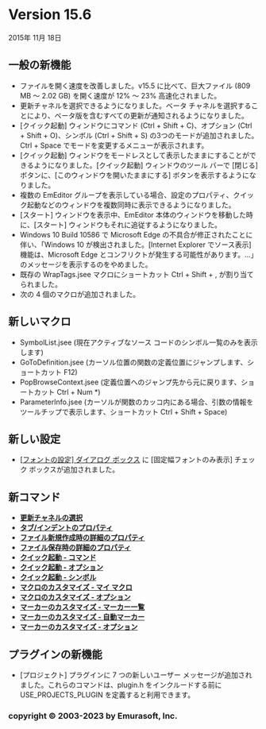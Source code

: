 # Version 15.6

2015年 11月 18日

## 一般の新機能

- ファイルを開く速度を改善しました。v15.5 に比べて、巨大ファイル (809 MB ～ 2.02 GB) を開く速度が 12% ～ 23% 高速化されました。
- 更新チャネルを選択できるようになりました。ベータ チャネルを選択することにより、ベータ版を含むすべての更新が通知されるようになりました。
- \[クイック起動\] ウィンドウにコマンド (Ctrl + Shift + C)、オプション (Ctrl + Shift + O)、シンボル (Ctrl + Shift + S) の3つのモードが追加されました。Ctrl + Space でモードを変更するメニューが表示されます。
- \[クイック起動\] ウィンドウをモードレスとして表示したままにすることができるようになりました。\[クイック起動\] ウィンドウのツール バーで \[閉じる\] ボタンに、\[このウィンドウを開いたままにする\] ボタンを表示するようになりました。
- 複数の EmEditor グループを表示している場合、設定のプロパティ、クイック起動などのウィンドウを複数同時に表示できるようになりました。
- \[スタート\] ウィンドウを表示中、EmEditor 本体のウィンドウを移動した時に、\[スタート\] ウィンドウもそれに追従するようになりました。
- Windows 10 Build 10586 で Microsoft Edge の不具合が修正されたことに伴い、「Windows 10 が検出されました。\[Internet Explorer でソース表示\] 機能は、Microsoft Edge とコンフリクトが発生する可能性があります。...」のメッセージを表示するのをやめました。
- 既存の WrapTags.jsee マクロにショートカット Ctrl + Shift + , が割り当てられました。
- 次の 4 個のマクロが追加されました。

## 新しいマクロ

- SymbolList.jsee (現在アクティブなソース コードのシンボル一覧のみを表示します)
- GoToDefinition.jsee (カーソル位置の関数の定義位置にジャンプします、ショートカット F12)
- PopBrowseContext.jsee (定義位置へのジャンプ先から元に戻ります、ショートカット Ctrl + Num \*)
- ParameterInfo.jsee (カーソルが関数のカッコ内にある場合、引数の情報をツールチップで表示します、ショートカット Ctrl + Shift + Space)

## 新しい設定

- [\[フォントの設定\] ダイアログ ボックス](../dlg/properties/font/index) に \[固定幅フォントのみ表示\] チェック ボックスが追加されました。

## 新コマンド

- **[更新チャネルの選択](../cmd/help/update_channel)**
- **[タブ/インデントのプロパティ](../cmd/tools/property_indent)**
- **[ファイル新規作成時の詳細のプロパティ](../cmd/tools/property_file_new)**
- **[ファイル保存時の詳細のプロパティ](../cmd/tools/property_file_save)**
- **[クイック起動 \- コマンド](../cmd/tools/ql_commands)**
- **[クイック起動 \- オプション](../cmd/tools/ql_options)**
- **[クイック起動 \- シンボル](../cmd/search/ql_symbols)**
- **[マクロのカスタマイズ \- マイ マクロ](../cmd/macros/customize_macro_my_macros)**
- **[マクロのカスタマイズ \- オプション](../cmd/macros/customize_macro_options)**
- **[マーカーのカスタマイズ \- マーカー一覧](../cmd/tools/customize_markers_list)**
- **[マーカーのカスタマイズ \- 自動マーカー](../cmd/tools/customize_markers_auto)**
- **[マーカーのカスタマイズ \- オプション](../cmd/tools/customize_markers_options)**

## プラグインの新機能

- \[プロジェクト\] プラグインに 7 つの新しいユーザー メッセージが追加されました。これらのコマンドは、plugin.h をインクルードする前に USE\_PROJECTS\_PLUGIN を定義すると利用できます。

### copyright © 2003-2023 by Emurasoft, Inc.

